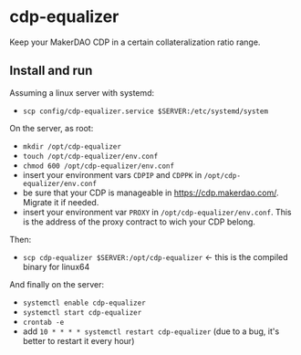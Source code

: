 # cdp-equalizer
Keep your MakerDAO CDP in a certain collateralization ratio range.

## Install and run

Assuming a linux server with systemd:

- `scp config/cdp-equalizer.service $SERVER:/etc/systemd/system`

On the server, as root:

- `mkdir /opt/cdp-equalizer`
- `touch /opt/cdp-equalizer/env.conf`
- `chmod 600 /opt/cdp-equalizer/env.conf`
- insert your environment vars `CDPIP` and `CDPPK` in `/opt/cdp-equalizer/env.conf`
- be sure that your CDP is manageable in <https://cdp.makerdao.com/>. Migrate it if needed.
- insert your environment var `PROXY` in `/opt/cdp-equalizer/env.conf`. This is the address of the proxy contract to wich your CDP belong.

Then:

- `scp cdp-equalizer $SERVER:/opt/cdp-equalizer` <- this is the compiled binary for linux64

And finally on the server:

- `systemctl enable cdp-equalizer`
- `systemctl start cdp-equalizer`
- `crontab -e`
- add `10 * * * * systemctl restart cdp-equalizer` (due to a bug, it's better to restart it every hour)

